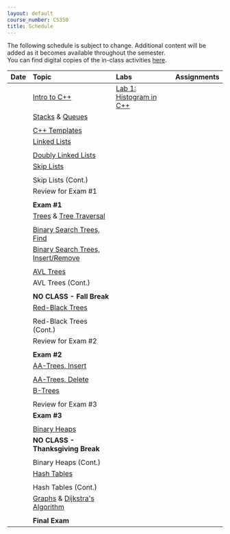 ```yaml
---
layout: default
course_number: CS350
title: Schedule
---
```


The following schedule is subject to change.
Additional content will be added as it becomes available throughout the semester.<br>
You can find digital copies of the in-class activities [here](activities.html).<br>


**Date**       | **Topic**                                                                                     |  **Labs**                                                   |  **Assignments**                                                           
:--------------|:----------------------------------------------------------------------------------------------|:------------------------------------------------------------|:-----------------------------------------------------------------------    
<script>ds(0);</script>  |  [Intro to C++](lectures/intro_to_C++.html)                                                   |  [Lab 1: Histogram in C++](labs/lab01.html)                 |                                                                          <!-- [Lab 1: Histogram in C++](labs/lab01.html) -->
<script>ds(1);</script>  |  [Stacks](lectures/Stacks_lecture.pdf) & [Queues](lectures/Queues_lecture.pdf)                |       |     <!-- Stacks & Queues Activity --> <!-- [Lab 2: Postfix expression evaluator](labs/lab02.html) --> <!-- [Integer Array Stack (Due Sep 11  by 11:59 PM)](assign/assign01.html) -->
||| <!-- ############################################################################################################################################################################################################################################## -->                                                                            
<script>ds(2);</script>  |  [C++ Templates](lectures/C++_templates.html)                                                 |             |                                                                          <!-- [Lab 3: Value semantics in C++](labs/lab03.html) -->
<script>ds(3);</script>  |  [Linked Lists](lectures/LinkedList_lecture.pdf)                                              |                                                             |                                                                          <!-- [Lab 4: Benchmarking vector and list](labs/lab04.html) -->
||| <!-- ############################################################################################################################################################################################################################################## -->                                                                            
<script>ds(4);</script>  |  [Doubly Linked Lists](lectures/DoublyLinkedList_lecture.pdf)                                 |         |                                                                          <!-- [Lab 5: Linked list implementation](labs/lab05.html) --> <!-- [Doubly Linked List (Due Sep 18 by 11:59 PM)](assign/assign02.html) -->
<script>ds(5);</script>  |  [Skip Lists](lectures/Skip_Lists.pdf)                                                        |                                                             |       <!-- SkipList Find Activity -->
||| <!-- ############################################################################################################################################################################################################################################## -->                                                                            
<script>ds(6);</script>  |  Skip Lists (Cont.)                                                                           |                                                             |                                                                          <!-- SkipList Insert Activity --> <!-- [SkipList (Due Sep 27 by 11:59 PM)](assign/assign03.html) -->
<script>ds(7);</script>  |  Review for Exam #1                                                                           |                                                             |                                                                            
||| <!-- ############################################################################################################################################################################################################################################## -->                                                                            
<script>ds(8);</script>  |  **Exam #1**                                                                                  |                                                             |                                                                            
<script>ds(9);</script>  |  [Trees](lectures/Trees_lecture.pdf) & [Tree Traversal](lectures/Tree_Traversal_lecture.pdf)  |   |                 <!--[Lab 6: Binary tree traversal algorithms](labs/lab06.html) --> <!-- [RandomArt (Due Oct 9 by 11:59 PM)](assign/assign04.html) -->
||| <!-- ############################################################################################################################################################################################################################################## -->                                                                            
<script>ds(10);</script> |  [Binary Search Trees, Find](lectures/Binary_Search_Trees.pdf)                                |                                                             |                                                                            
<script>ds(11);</script> |  [Binary Search Trees, Insert/Remove](lectures/Binary_Search_Trees.pdf)                       |                                                             |                                                                          <!-- BST Remove Activity -->
||| <!-- ############################################################################################################################################################################################################################################## -->                                                                            
<script>ds(12);</script> |  [AVL Trees](lectures/AVL_Trees.pdf)                                                          |                                                             |                      <!-- AVL Insert Activity --> <!-- [BST (Due Oct 27 by 11:59 PM)](assign/assign05.html) -->
<script>ds(13);</script> |  AVL Trees (Cont.)                                                                            |                                                             |                                                                          <!-- AVL Remove Activity -->
||| <!-- ############################################################################################################################################################################################################################################## -->                                                                            
<script>ds(14);</script> |  **NO CLASS - Fall Break**                                                                    |                                                             |                                                                            
<script>ds(15);</script> |  [Red-Black Trees](lectures/Red-Black_Trees.pdf)                                              |                                                             |                                                                          <!-- RB Insert Activity #1 -->
||| <!-- ############################################################################################################################################################################################################################################## -->                                                                            
<script>ds(16);</script> |  Red-Black Trees (Cont.)                                                                      |                                                             |                                                                          <!-- RB Insert Activity #2 -->
<script>ds(17);</script> |  Review for Exam #2                                                                           |                                                             |                                                                            
||| <!-- ############################################################################################################################################################################################################################################## -->                                                                            
<script>ds(18);</script> |  **Exam #2**                                                                                  |                                                             |                                                                            
<script>ds(19);</script> |  [AA-Trees, Insert](lectures/AA-tree_lecture.pdf)                                             |                                                             |                   <!-- AA Insert Activity --> <!-- [AATree (Due Nov 14 by 11:59 PM)](assign/assign06.html) -->
||| <!-- ############################################################################################################################################################################################################################################## -->                                                                            
<script>ds(20);</script> |  [AA-Trees, Delete](lectures/AA-tree_lecture.pdf)                                             |                                                             |                                                                          <!-- AA Delete Activity -->
<script>ds(21);</script> |  [B-Trees](lectures/B-Trees.pdf)                                                              |                                                             |                                                                          <!-- B-Trees Activity -->
||| <!-- ############################################################################################################################################################################################################################################## -->                                                                            
<script>ds(22);</script> |  Review for Exam #3                                                                           |                                                             |                                                                            
<script>ds(23);</script> |  **Exam #3**                                                                                  |                                                             |                                                                            
||| <!-- ############################################################################################################################################################################################################################################## -->                                                                            
<script>ds(24);</script> |  [Binary Heaps](lectures/Heaps.pdf)                                                           |                                                             |               <!-- Binary Heap Activity --> <!-- [Binary Heap (Due Dec 4 by 11:59 PM)](assign/assign07.html) -->
<script>ds(25);</script> |  **NO CLASS - Thanksgiving Break**                                                            |                                                             |                                                                            
||| <!-- ############################################################################################################################################################################################################################################## -->                                                                            
<script>ds(26);</script> |  Binary Heaps (Cont.)                                                                         |                                                             |                                                                            
<script>ds(27);</script> |  [Hash Tables](lectures/Hash_Tables.pdf)                                                      |                                                             |               <!-- Hash Tables Activity --> <!-- [Hash Table (Due Dec 11 by 11:59 PM)](assign/assign08.html) -->
||| <!-- ############################################################################################################################################################################################################################################## -->                                                                            
<script>ds(28);</script> |  Hash Tables (Cont.)                                                                          |                                                             |                                                                            
<script>ds(29);</script> |  [Graphs](lectures/Graphs.pdf) & [Dijkstra's Algorithm](lectures/Dijkstras_Algorithm.pdf)     |                                                             |                                                                            
||| <!-- ############################################################################################################################################################################################################################################## -->                                                                            
<script>ds(30);</script> |  **Final Exam**                                                                               |                                                             |                                                                        
